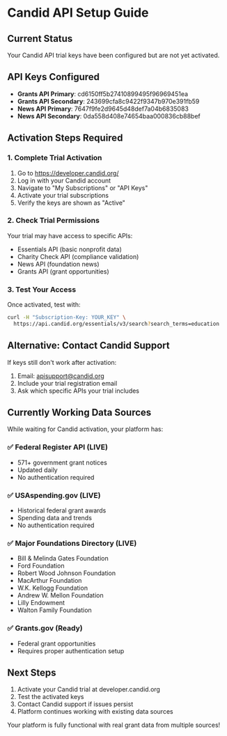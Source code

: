 # Candid API Setup Guide

## Current Status
Your Candid API trial keys have been configured but are not yet activated.

## API Keys Configured
- **Grants API Primary**: cd6150ff5b27410899495f96969451ea
- **Grants API Secondary**: 243699cfa8c9422f9347b970e391fb59
- **News API Primary**: 7647f9fe2d9645d48def7a04b6835083
- **News API Secondary**: 0da558d408e74654baa000836cb88bef

## Activation Steps Required

### 1. Complete Trial Activation
1. Go to https://developer.candid.org/
2. Log in with your Candid account
3. Navigate to "My Subscriptions" or "API Keys"
4. Activate your trial subscriptions
5. Verify the keys are shown as "Active"

### 2. Check Trial Permissions
Your trial may have access to specific APIs:
- Essentials API (basic nonprofit data)
- Charity Check API (compliance validation)
- News API (foundation news)
- Grants API (grant opportunities)

### 3. Test Your Access
Once activated, test with:
```bash
curl -H "Subscription-Key: YOUR_KEY" \
  https://api.candid.org/essentials/v3/search?search_terms=education
```

## Alternative: Contact Candid Support
If keys still don't work after activation:
1. Email: apisupport@candid.org
2. Include your trial registration email
3. Ask which specific APIs your trial includes

## Currently Working Data Sources

While waiting for Candid activation, your platform has:

### ✅ Federal Register API (LIVE)
- 571+ government grant notices
- Updated daily
- No authentication required

### ✅ USAspending.gov (LIVE)
- Historical federal grant awards
- Spending data and trends
- No authentication required

### ✅ Major Foundations Directory (LIVE)
- Bill & Melinda Gates Foundation
- Ford Foundation
- Robert Wood Johnson Foundation
- MacArthur Foundation
- W.K. Kellogg Foundation
- Andrew W. Mellon Foundation
- Lilly Endowment
- Walton Family Foundation

### ✅ Grants.gov (Ready)
- Federal grant opportunities
- Requires proper authentication setup

## Next Steps
1. Activate your Candid trial at developer.candid.org
2. Test the activated keys
3. Contact Candid support if issues persist
4. Platform continues working with existing data sources

Your platform is fully functional with real grant data from multiple sources!